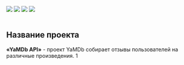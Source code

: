 ![](https://img.shields.io/badge/Python-3.7.5-blue) 
![](https://img.shields.io/badge/Django-2.2.16-green)
![](https://img.shields.io/badge/DjangoRestFramework-3.12.4-red)
![](https://img.shields.io/badge/Docker-3.8-yellow)
<br><br>
## Название проекта
**«YaMDb API»** - проект YaMDb собирает отзывы пользователей на различные произведения.
1